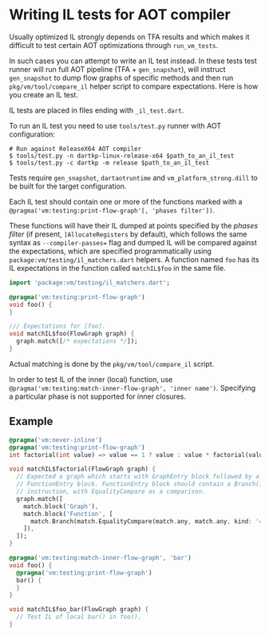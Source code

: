 # Writing IL tests for AOT compiler

Usually optimized IL strongly depends on TFA results and which makes it
difficult to test certain AOT optimizations through `run_vm_tests`.

In such cases you can attempt to write an IL test instead. In these tests
test runner will run full AOT pipeline (TFA + `gen_snapshot`), will instruct
`gen_snapshot` to dump flow graphs of specific methods and then run
`pkg/vm/tool/compare_il` helper script to compare expectations. Here is how you
create an IL test.

IL tests are placed in files ending with `_il_test.dart`.

To run an IL test you need to use `tools/test.py` runner with AOT configuration:

```
# Run against ReleaseX64 AOT compiler
$ tools/test.py -n dartkp-linux-release-x64 $path_to_an_il_test
$ tools/test.py -c dartkp -m release $path_to_an_il_test
```

Tests require `gen_snapshot`, `dartaotruntime` and
`vm_platform_strong.dill` to be built for the target configuration.

Each IL test should contain one or more of the functions marked with a
`@pragma('vm:testing:print-flow-graph'[, 'phases filter'])`.

These functions will have their IL dumped at points specified by the
_phases filter_ (if present, `]AllocateRegisters` by default), which follows
the same syntax as `--compiler-passes=` flag and dumped IL will be compared
against the expectations, which are specified programmatically using
`package:vm/testing/il_matchers.dart` helpers. A function named `foo` has
its IL expectations in the function called `matchIL$foo` in the same file.

```dart
import 'package:vm/testing/il_matchers.dart';

@pragma('vm:testing:print-flow-graph')
void foo() {
}

/// Expectations for [foo].
void matchIL$foo(FlowGraph graph) {
  graph.match([/* expectations */]);
}
```

Actual matching is done by the `pkg/vm/tool/compare_il` script.

In order to test IL of the inner (local) function, use
`@pragma('vm:testing:match-inner-flow-graph', 'inner name')`.
Specifying a particular phase is not supported for inner closures.

## Example

```dart
@pragma('vm:never-inline')
@pragma('vm:testing:print-flow-graph')
int factorial(int value) => value == 1 ? value : value * factorial(value - 1);

void matchIL$factorial(FlowGraph graph) {
  // Expected a graph which starts with GraphEntry block followed by a
  // FunctionEntry block. FunctionEntry block should contain a Branch()
  // instruction, with EqualityCompare as a comparison.
  graph.match([
    match.block('Graph'),
    match.block('Function', [
      match.Branch(match.EqualityCompare(match.any, match.any, kind: '==')),
    ]),
  ]);
}

@pragma('vm:testing:match-inner-flow-graph', 'bar')
void foo() {
  @pragma('vm:testing:print-flow-graph')
  bar() {
  }
}

void matchIL$foo_bar(FlowGraph graph) {
  // Test IL of local bar() in foo().
}
```
